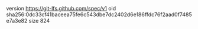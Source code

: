 version https://git-lfs.github.com/spec/v1
oid sha256:0dc33cf41baceea75fe6c543dbe7dc2402d6e186ffdc76f2aad0f7485e7a3e82
size 824
